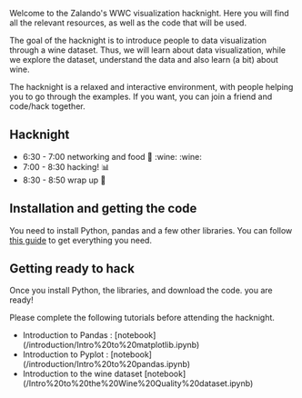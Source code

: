 Welcome  to the Zalando's WWC visualization hacknight. Here you will find all the relevant resources, as well as the code that will be used.

The goal of the hacknight is to introduce people to data visualization through a wine dataset. Thus, we will learn about data visualization, while we explore the dataset, understand the data and also learn (a bit) about wine. 

The hacknight is a relaxed and interactive environment, with people helping you to go through the examples. If you want, you can join a friend and code/hack together.

## Hacknight
* 6:30 - 7:00 networking and food :pizza: :wine: :wine:
* 7:00 - 8:30 hacking! :bar_chart:
* 8:30 - 8:50 wrap up  :clap:


## Installation and getting the code

You need to install Python, pandas and a few other libraries. You can follow [this guide](/install.md) to get everything you need. 


## Getting ready to hack

Once you install Python, the libraries, and download the code. you are ready!

Please complete the following tutorials before attending the hacknight.


* Introduction to Pandas : [notebook]  (/introduction/Intro%20to%20matplotlib.ipynb)
* Introduction to Pyplot : [notebook]  (/introduction/Intro%20to%20pandas.ipynb)
* Introduction to the wine dataset [notebook] (/Intro%20to%20the%20Wine%20Quality%20dataset.ipynb)





